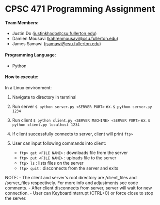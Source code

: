 # CPSC 471 Programming Assignment #

#### Team Members: ###
- Justin Do (justinkhado@csu.fullerton.edu)
- Damien Mousavi (kahrenmousavi@csu.fullerton.edu)
- James Samawi (jsamawi@csu.fullerton.edu)

#### Programming Language: ###
- Python

#### How to execute: ###
In a Linux environment:

1. Navigate to directory in terminal

2. Run server
   `$ python server.py <SERVER PORT>`
   ex. `$ python server.py 1234`

3. Run client
   `$ python client.py <SERVER MACHINE> <SERVER PORT>`
   ex. `$ python client.py localhost 1234`

4. If client successfully connects to server, client will print `ftp>`

5. User can input following commands into client:
    - `ftp> get <FILE NAME>`   : downloads file <FILE NAME> from the server
    - `ftp> put <FILE NAME>`   : uploads file <FILE NAME> to the server
    - `ftp> ls`                : lists files on the server
    - `ftp> quit`              : disconnects from the server and exits


NOTE: - The client and server's root directory are /client_files and /server_files respectively. For more info and adjustments see code comments.
      - After client disconnects from server, server will wait for new connection.
      - User can KeyboardInterrupt (CTRL+C) or force close to stop the server.
